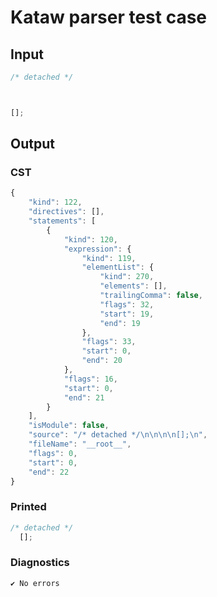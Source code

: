 # Kataw parser test case

## Input

`````js
/* detached */



[];

`````

## Output

### CST

```javascript
{
    "kind": 122,
    "directives": [],
    "statements": [
        {
            "kind": 120,
            "expression": {
                "kind": 119,
                "elementList": {
                    "kind": 270,
                    "elements": [],
                    "trailingComma": false,
                    "flags": 32,
                    "start": 19,
                    "end": 19
                },
                "flags": 33,
                "start": 0,
                "end": 20
            },
            "flags": 16,
            "start": 0,
            "end": 21
        }
    ],
    "isModule": false,
    "source": "/* detached */\n\n\n\n[];\n",
    "fileName": "__root__",
    "flags": 0,
    "start": 0,
    "end": 22
}
```

### Printed

```javascript
/* detached */
  [];

```

### Diagnostics

```javascript
✔ No errors
```

